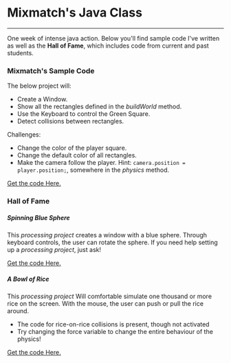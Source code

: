 # Mixmatch's Java Class
---

One week of intense java action. Below you'll find sample code I've written as well as the **Hall of Fame**, which includes code from current and past students.

### Mixmatch's Sample Code

The below project will:  
- Create a Window.
- Show all the rectangles defined in the *buildWorld* method.
- Use the Keyboard to control the Green Square.
- Detect collisions between rectangles.

Challenges:
- Change the color of the player square.
- Change the default color of all rectangles.
- Make the camera follow the player. Hint:  `camera.position = player.position;`, somewhere in the *physics* method.

[Get the code Here.](./code/mixmatchmaze.java)

### Hall of Fame

##### Spinning Blue Sphere

This *processing project* creates a window with a blue sphere. Through keyboard controls, the user can rotate the sphere. If you need help setting up a *processing project*, just ask!

[Get the code Here.](./code/ProccesingProject.java)

##### A Bowl of Rice

This *processing project* Will comfortable simulate one thousand or more rice on the screen. With the mouse, the user can push or pull the rice around.

- The code for rice-on-rice collisions is present, though not activated
- Try changing the force variable to change the entire behaviour of the physics!

[Get the code Here.](./code/ABowlofRice.java)
